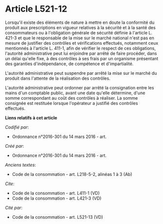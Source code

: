 # Article L521-12

Lorsqu'il existe des éléments de nature à mettre en doute la conformité du produit aux prescriptions en vigueur relatives à
la sécurité et à la santé des consommateurs ou à l'obligation générale de sécurité définie à l'article L. 421-3 et que le
responsable de la mise sur le marché national n'est pas en mesure de justifier des contrôles et vérifications effectués,
notamment ceux mentionnés à l'article L. 411-1, afin de vérifier le respect de ces obligations, l'autorité administrative
peut lui enjoindre par arrêté de faire procéder, dans un délai qu'elle fixe, à des contrôles à ses frais par un organisme
présentant des garanties d'indépendance, de compétence et d'impartialité. 

L'autorité administrative peut suspendre par arrêté la mise sur le marché du produit dans l'attente de la réalisation des
contrôles. 

L'autorité administrative peut ordonner par arrêté la consignation entre les mains d'un comptable public, avant une date
qu'elle détermine, d'une somme correspondant au coût des contrôles à réaliser. La somme consignée est restituée lorsque
l'opérateur a justifié des contrôles effectués.

**Liens relatifs à cet article**

_Codifié par_:

  - Ordonnance n°2016-301 du 14 mars 2016 - art.

_Créé par_:

  - Ordonnance n°2016-301 du 14 mars 2016 - art.

_Anciens textes_:

  - Code de la consommation - art. L218-5-2, alinéas 1 à 3 (Ab)

_Cite_:

  - Code de la consommation - art. L411-1 (VD)
  - Code de la consommation - art. L421-3 (VD)

_Cité par_:

  - Code de la consommation - art. L521-13 (VD)
